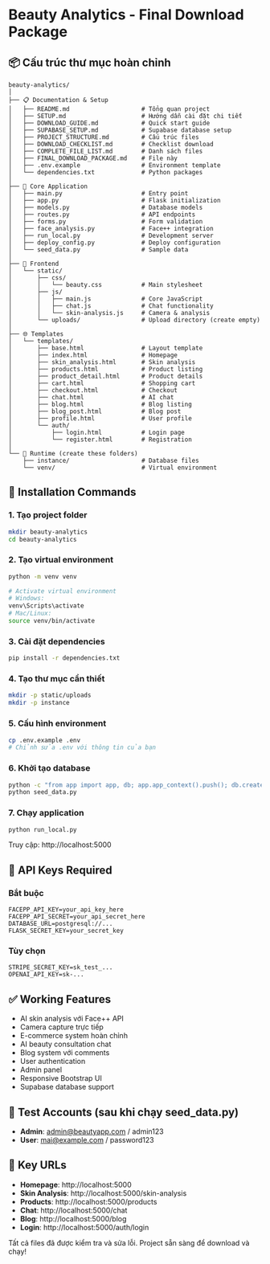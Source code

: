 # Beauty Analytics - Final Download Package

## 📦 Cấu trúc thư mục hoàn chỉnh

```
beauty-analytics/
│
├── 📋 Documentation & Setup
│   ├── README.md                    # Tổng quan project
│   ├── SETUP.md                     # Hướng dẫn cài đặt chi tiết
│   ├── DOWNLOAD_GUIDE.md            # Quick start guide
│   ├── SUPABASE_SETUP.md            # Supabase database setup
│   ├── PROJECT_STRUCTURE.md         # Cấu trúc files
│   ├── DOWNLOAD_CHECKLIST.md        # Checklist download
│   ├── COMPLETE_FILE_LIST.md        # Danh sách files
│   ├── FINAL_DOWNLOAD_PACKAGE.md    # File này
│   ├── .env.example                 # Environment template
│   └── dependencies.txt             # Python packages
│
├── 🐍 Core Application
│   ├── main.py                      # Entry point
│   ├── app.py                       # Flask initialization
│   ├── models.py                    # Database models
│   ├── routes.py                    # API endpoints
│   ├── forms.py                     # Form validation
│   ├── face_analysis.py             # Face++ integration
│   ├── run_local.py                 # Development server
│   ├── deploy_config.py             # Deploy configuration
│   └── seed_data.py                 # Sample data
│
├── 🎨 Frontend
│   └── static/
│       ├── css/
│       │   └── beauty.css           # Main stylesheet
│       ├── js/
│       │   ├── main.js              # Core JavaScript
│       │   ├── chat.js              # Chat functionality
│       │   └── skin-analysis.js     # Camera & analysis
│       └── uploads/                 # Upload directory (create empty)
│
├── 🌐 Templates
│   └── templates/
│       ├── base.html                # Layout template
│       ├── index.html               # Homepage
│       ├── skin_analysis.html       # Skin analysis
│       ├── products.html            # Product listing
│       ├── product_detail.html      # Product details
│       ├── cart.html                # Shopping cart
│       ├── checkout.html            # Checkout
│       ├── chat.html                # AI chat
│       ├── blog.html                # Blog listing
│       ├── blog_post.html           # Blog post
│       ├── profile.html             # User profile
│       └── auth/
│           ├── login.html           # Login page
│           └── register.html        # Registration
│
└── 📁 Runtime (create these folders)
    ├── instance/                    # Database files
    └── venv/                        # Virtual environment
```

## 🚀 Installation Commands

### 1. Tạo project folder
```bash
mkdir beauty-analytics
cd beauty-analytics
```

### 2. Tạo virtual environment
```bash
python -m venv venv

# Activate virtual environment
# Windows:
venv\Scripts\activate
# Mac/Linux:
source venv/bin/activate
```

### 3. Cài đặt dependencies
```bash
pip install -r dependencies.txt
```

### 4. Tạo thư mục cần thiết
```bash
mkdir -p static/uploads
mkdir -p instance
```

### 5. Cấu hình environment
```bash
cp .env.example .env
# Chỉnh sửa .env với thông tin của bạn
```

### 6. Khởi tạo database
```bash
python -c "from app import app, db; app.app_context().push(); db.create_all()"
python seed_data.py
```

### 7. Chạy application
```bash
python run_local.py
```

Truy cập: http://localhost:5000

## 🔑 API Keys Required

### Bắt buộc
```
FACEPP_API_KEY=your_api_key_here
FACEPP_API_SECRET=your_api_secret_here
DATABASE_URL=postgresql://...
FLASK_SECRET_KEY=your_secret_key
```

### Tùy chọn
```
STRIPE_SECRET_KEY=sk_test_...
OPENAI_API_KEY=sk-...
```

## ✅ Working Features

- AI skin analysis với Face++ API
- Camera capture trực tiếp
- E-commerce system hoàn chỉnh
- AI beauty consultation chat
- Blog system với comments
- User authentication
- Admin panel
- Responsive Bootstrap UI
- Supabase database support

## 📱 Test Accounts (sau khi chạy seed_data.py)

- **Admin**: admin@beautyapp.com / admin123
- **User**: mai@example.com / password123

## 🎯 Key URLs

- **Homepage**: http://localhost:5000
- **Skin Analysis**: http://localhost:5000/skin-analysis
- **Products**: http://localhost:5000/products
- **Chat**: http://localhost:5000/chat
- **Blog**: http://localhost:5000/blog
- **Login**: http://localhost:5000/auth/login

Tất cả files đã được kiểm tra và sửa lỗi. Project sẵn sàng để download và chạy!